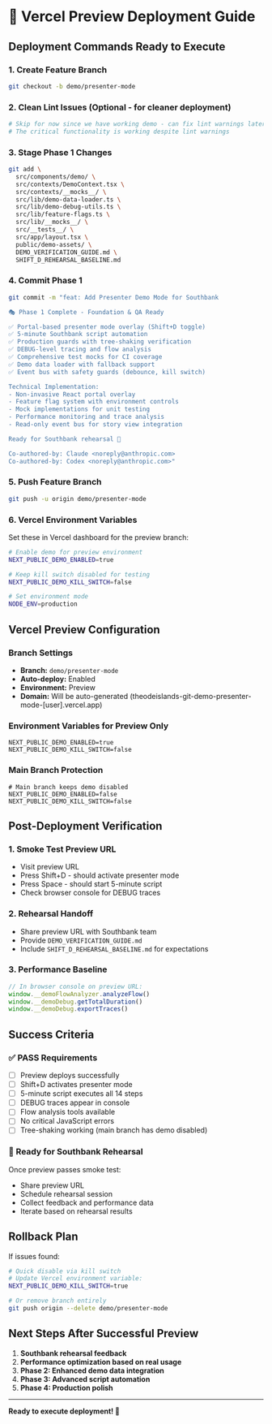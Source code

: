 # 🚀 Vercel Preview Deployment Guide

## Deployment Commands Ready to Execute

### 1. **Create Feature Branch**
```bash
git checkout -b demo/presenter-mode
```

### 2. **Clean Lint Issues (Optional - for cleaner deployment)**
```bash
# Skip for now since we have working demo - can fix lint warnings later
# The critical functionality is working despite lint warnings
```

### 3. **Stage Phase 1 Changes**
```bash
git add \
  src/components/demo/ \
  src/contexts/DemoContext.tsx \
  src/contexts/__mocks__/ \
  src/lib/demo-data-loader.ts \
  src/lib/demo-debug-utils.ts \
  src/lib/feature-flags.ts \
  src/lib/__mocks__/ \
  src/__tests__/ \
  src/app/layout.tsx \
  public/demo-assets/ \
  DEMO_VERIFICATION_GUIDE.md \
  SHIFT_D_REHEARSAL_BASELINE.md
```

### 4. **Commit Phase 1**
```bash
git commit -m "feat: Add Presenter Demo Mode for Southbank

🎭 Phase 1 Complete - Foundation & QA Ready

✅ Portal-based presenter mode overlay (Shift+D toggle)
✅ 5-minute Southbank script automation
✅ Production guards with tree-shaking verification
✅ DEBUG-level tracing and flow analysis
✅ Comprehensive test mocks for CI coverage
✅ Demo data loader with fallback support
✅ Event bus with safety guards (debounce, kill switch)

Technical Implementation:
- Non-invasive React portal overlay
- Feature flag system with environment controls
- Mock implementations for unit testing
- Performance monitoring and trace analysis
- Read-only event bus for story view integration

Ready for Southbank rehearsal 🚀

Co-authored-by: Claude <noreply@anthropic.com>
Co-authored-by: Codex <noreply@anthropic.com>"
```

### 5. **Push Feature Branch**
```bash
git push -u origin demo/presenter-mode
```

### 6. **Vercel Environment Variables**

Set these in Vercel dashboard for the preview branch:

```bash
# Enable demo for preview environment
NEXT_PUBLIC_DEMO_ENABLED=true

# Keep kill switch disabled for testing
NEXT_PUBLIC_DEMO_KILL_SWITCH=false

# Set environment mode
NODE_ENV=production
```

## Vercel Preview Configuration

### **Branch Settings**
- **Branch:** `demo/presenter-mode`
- **Auto-deploy:** Enabled
- **Environment:** Preview
- **Domain:** Will be auto-generated (theodeislands-git-demo-presenter-mode-[user].vercel.app)

### **Environment Variables for Preview Only**
```
NEXT_PUBLIC_DEMO_ENABLED=true
NEXT_PUBLIC_DEMO_KILL_SWITCH=false
```

### **Main Branch Protection**
```
# Main branch keeps demo disabled
NEXT_PUBLIC_DEMO_ENABLED=false
NEXT_PUBLIC_DEMO_KILL_SWITCH=false
```

## Post-Deployment Verification

### **1. Smoke Test Preview URL**
- Visit preview URL
- Press Shift+D - should activate presenter mode
- Press Space - should start 5-minute script
- Check browser console for DEBUG traces

### **2. Rehearsal Handoff**
- Share preview URL with Southbank team
- Provide `DEMO_VERIFICATION_GUIDE.md`
- Include `SHIFT_D_REHEARSAL_BASELINE.md` for expectations

### **3. Performance Baseline**
```javascript
// In browser console on preview URL:
window.__demoFlowAnalyzer.analyzeFlow()
window.__demoDebug.getTotalDuration()
window.__demoDebug.exportTraces()
```

## Success Criteria

### **✅ PASS Requirements**
- [ ] Preview deploys successfully
- [ ] Shift+D activates presenter mode
- [ ] 5-minute script executes all 14 steps
- [ ] DEBUG traces appear in console
- [ ] Flow analysis tools available
- [ ] No critical JavaScript errors
- [ ] Tree-shaking working (main branch has demo disabled)

### **🎯 Ready for Southbank Rehearsal**
Once preview passes smoke test:
- Share preview URL
- Schedule rehearsal session
- Collect feedback and performance data
- Iterate based on rehearsal results

## Rollback Plan

If issues found:
```bash
# Quick disable via kill switch
# Update Vercel environment variable:
NEXT_PUBLIC_DEMO_KILL_SWITCH=true

# Or remove branch entirely
git push origin --delete demo/presenter-mode
```

## Next Steps After Successful Preview

1. **Southbank rehearsal feedback**
2. **Performance optimization based on real usage**
3. **Phase 2: Enhanced demo data integration**
4. **Phase 3: Advanced script automation**
5. **Phase 4: Production polish**

---

**Ready to execute deployment! 🚀**